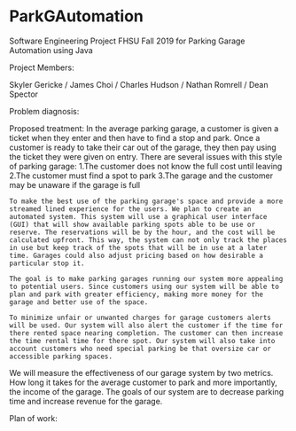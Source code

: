 # ParkGAutomation
Software Engineering Project FHSU Fall 2019 for Parking Garage Automation using Java

Project Members:

Skyler Gericke / James Choi / Charles Hudson / Nathan Romrell / Dean Spector




Problem diagnosis:




Proposed treatment:
    In the average parking garage, a customer is given a ticket when they enter and then have to find a stop and park. Once a customer is ready to take their car out of the garage, they then pay using the ticket they were given on entry. There are several issues with this style of parking garage:
      1.The customer does not know the full cost until leaving
      2.The customer must find a spot to park
      3.The garage and the customer may be unaware if the garage is full
      
    To make the best use of the parking garage's space and provide a more streamed lined experience for the users. We plan to create an automated system. This system will use a graphical user interface (GUI) that will show available parking spots able to be use or reserve. The reservations will be by the hour, and the cost will be calculated upfront. This way, the system can not only track the places in use but keep track of the spots that will be in use at a later time. Garages could also adjust pricing based on how desirable a particular stop it. 
    
    The goal is to make parking garages running our system more appealing to potential users. Since customers using our system will be able to plan and park with greater efficiency, making more money for the garage and better use of the space.  
    
    To minimize unfair or unwanted charges for garage customers alerts will be used. Our system will also alert the customer if the time for there rented space nearing completion. The customer can then increase the time rental time for there spot. Our system will also take into account customers who need special parking be that oversize car or accessible parking spaces.
    
  We will measure the effectiveness of our garage system by two metrics. How long it takes for the average customer to park and more importantly, the income of the garage. The goals of our system are to decrease parking time and increase revenue for the garage.




Plan of work: 

